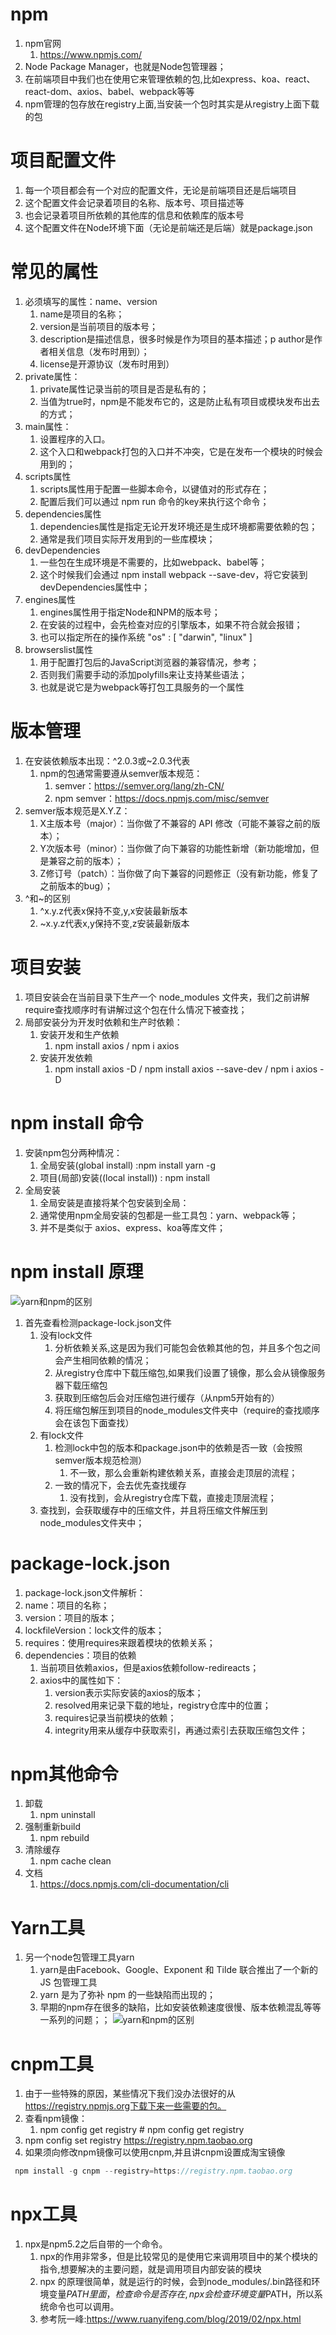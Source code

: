 # npm 
1. npm官网
   1. https://www.npmjs.com/
2. Node Package Manager，也就是Node包管理器；
3. 在前端项目中我们也在使用它来管理依赖的包,比如express、koa、react、react-dom、axios、babel、webpack等等
4. npm管理的包存放在registry上面,当安装一个包时其实是从registry上面下载的包
# 项目配置文件
1. 每一个项目都会有一个对应的配置文件，无论是前端项目还是后端项目
2. 这个配置文件会记录着项目的名称、版本号、项目描述等
3. 也会记录着项目所依赖的其他库的信息和依赖库的版本号
4. 这个配置文件在Node环境下面（无论是前端还是后端）就是package.json
# 常见的属性
1. 必须填写的属性：name、version
   1. name是项目的名称；
   2. version是当前项目的版本号；
   3. description是描述信息，很多时候是作为项目的基本描述；p author是作者相关信息（发布时用到）；
   4. license是开源协议（发布时用到）
2. private属性：
   1. private属性记录当前的项目是否是私有的；
   2. 当值为true时，npm是不能发布它的，这是防止私有项目或模块发布出去的方式；
3. main属性：
   1. 设置程序的入口。
   2. 这个入口和webpack打包的入口并不冲突，它是在发布一个模块的时候会用到的；
4. scripts属性
   1. scripts属性用于配置一些脚本命令，以键值对的形式存在；
   2. 配置后我们可以通过 npm run 命令的key来执行这个命令；
5. dependencies属性
   1. dependencies属性是指定无论开发环境还是生成环境都需要依赖的包；
   2. 通常是我们项目实际开发用到的一些库模块；
6. devDependencies
   1. 一些包在生成环境是不需要的，比如webpack、babel等；
   2. 这个时候我们会通过 npm install webpack --save-dev，将它安装到devDependencies属性中；
7. engines属性
   1. engines属性用于指定Node和NPM的版本号；
   2. 在安装的过程中，会先检查对应的引擎版本，如果不符合就会报错；
   3. 也可以指定所在的操作系统 "os" : [ "darwin", "linux" ]
8. browserslist属性 
   1. 用于配置打包后的JavaScript浏览器的兼容情况，参考；
   2. 否则我们需要手动的添加polyfills来让支持某些语法；
   3. 也就是说它是为webpack等打包工具服务的一个属性
# 版本管理
1. 在安装依赖版本出现：^2.0.3或~2.0.3代表
   1. npm的包通常需要遵从semver版本规范：
      1. semver：https://semver.org/lang/zh-CN/
      2. npm semver：https://docs.npmjs.com/misc/semver
2. semver版本规范是X.Y.Z：
   1. X主版本号（major）：当你做了不兼容的 API 修改（可能不兼容之前的版本）；
   2. Y次版本号（minor）：当你做了向下兼容的功能性新增（新功能增加，但是兼容之前的版本）；
   3. Z修订号（patch）：当你做了向下兼容的问题修正（没有新功能，修复了之前版本的bug）；
3. ^和~的区别
   1. ^x.y.z代表x保持不变,y,x安装最新版本
   2. ~x.y.z代表x,y保持不变,z安装最新版本
# 项目安装
1. 项目安装会在当前目录下生产一个 node_modules 文件夹，我们之前讲解require查找顺序时有讲解过这个包在什么情况下被查找；
2. 局部安装分为开发时依赖和生产时依赖：
   1. 安装开发和生产依赖
      1. npm install axios / npm i axios
   2. 安装开发依赖
      1. npm install axios -D / npm install axios --save-dev / npm i axios -D
# npm install 命令
1. 安装npm包分两种情况：
   1. 全局安装(global install) :npm install yarn -g
   2. 项目(局部)安装((local install)) : npm install
2. 全局安装
   1. 全局安装是直接将某个包安装到全局：
   2. 通常使用npm全局安装的包都是一些工具包：yarn、webpack等；
   3. 并不是类似于 axios、express、koa等库文件；
# npm install 原理
![yarn和npm的区别](./image/npmInstall.png)
   1. 首先查看检测package-lock.json文件
      1. 没有lock文件
         1. 分析依赖关系,这是因为我们可能包会依赖其他的包，并且多个包之间会产生相同依赖的情况；
         2. 从registry仓库中下载压缩包,如果我们设置了镜像，那么会从镜像服务器下载压缩包
         3. 获取到压缩包后会对压缩包进行缓存（从npm5开始有的）
         4. 将压缩包解压到项目的node_modules文件夹中（require的查找顺序会在该包下面查找）
      2. 有lock文件
         1. 检测lock中包的版本和package.json中的依赖是否一致（会按照semver版本规范检测）
            1. 不一致，那么会重新构建依赖关系，直接会走顶层的流程；
         2. 一致的情况下，会去优先查找缓存
            1. 没有找到，会从registry仓库下载，直接走顶层流程；
        1. 查找到，会获取缓存中的压缩文件，并且将压缩文件解压到node_modules文件夹中；
# package-lock.json
1. package-lock.json文件解析：
2. name：项目的名称；
3. version：项目的版本；
4. lockfileVersion：lock文件的版本；
5. requires：使用requires来跟着模块的依赖关系；
6. dependencies：项目的依赖
   1. 当前项目依赖axios，但是axios依赖follow-redireacts；
   2. axios中的属性如下：
      1. version表示实际安装的axios的版本；
      2.  resolved用来记录下载的地址，registry仓库中的位置；
      3.  requires记录当前模块的依赖；
      4.  integrity用来从缓存中获取索引，再通过索引去获取压缩包文件；
# npm其他命令
1. 卸载
   1. npm uninstall
2. 强制重新build
   1. npm rebuild
3. 清除缓存
   1. npm cache clean
4. 文档
   1. https://docs.npmjs.com/cli-documentation/cli
# Yarn工具
1. 另一个node包管理工具yarn
   1. yarn是由Facebook、Google、Exponent 和 Tilde 联合推出了一个新的 JS 包管理工具
   2. yarn 是为了弥补 npm 的一些缺陷而出现的；
   3. 早期的npm存在很多的缺陷，比如安装依赖速度很慢、版本依赖混乱等等一系列的问题；；
![yarn和npm的区别](./image/yarn和npm的区别.png)
# cnpm工具
1. 由于一些特殊的原因，某些情况下我们没办法很好的从 https://registry.npmjs.org下载下来一些需要的包。
2. 查看npm镜像：
   1. npm config get registry # npm config get registry
2. npm config set registry https://registry.npm.taobao.org
3. 如果须向修改npm镜像可以使用cnpm,并且讲cnpm设置成淘宝镜像
```javascript
 npm install -g cnpm --registry=https://registry.npm.taobao.org
 ```
 # npx工具
 1. npx是npm5.2之后自带的一个命令。
    1. npx的作用非常多，但是比较常见的是使用它来调用项目中的某个模块的指令,想要解决的主要问题，就是调用项目内部安装的模块
    2. npx 的原理很简单，就是运行的时候，会到node_modules/.bin路径和环境变量$PATH里面，检查命令是否存在,npx 会检查环境变量$PATH，所以系统命令也可以调用。
    3. 参考阮一峰:https://www.ruanyifeng.com/blog/2019/02/npx.html
   